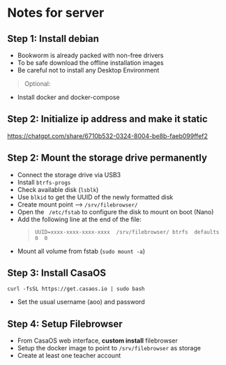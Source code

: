 # Notes for server

## Step 1: Install debian
- Bookworm is already packed with non-free drivers
- To be safe download the offline installation images
- Be careful not to install any Desktop Environment 
> Optional:
- Install docker and docker-compose

## Step 2: Initialize ip address and make it static
https://chatgpt.com/share/6710b532-0324-8004-be8b-faeb099ffef2

## Step 2: Mount the storage drive permanently
- Connect the storage drive via USB3
- Install ``` btrfs-progs ```
- Check available disk (```lsblk```)
- Use ``` blkid ``` to get the UUID of the newly formatted disk
- Create mount point --> ``` /srv/filebrowser/ ```
- Open the ``` /etc/fstab``` to configure the disk to mount on boot (Nano)
- Add the following line at the end of the file:
    > ``` UUID=xxxx-xxxx-xxxx-xxxx  /srv/filebrowser/ btrfs  defaults  0  0 ```
- Mount all volume from fstab (```sudo mount -a```)

## Step 3: Install CasaOS
``` curl -fsSL https://get.casaos.io | sudo bash ```
- Set the usual username (aoo) and password

## Step 4: Setup Filebrowser
- From CasaOS web interface, **custom install** filebrowser 
- Setup the docker image to point to ``` /srv/filebrowser ``` as storage
- Create at least one teacher account

## 